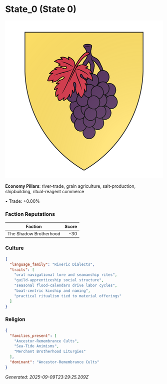 # State\_0 (State 0)
![Coat of Arms](assets/heraldry/state/0.svg)

**Economy Pillars**: river-trade, grain agriculture, salt-production, shipbuilding, ritual-reagent commerce

• Trade: +0.00%

### Faction Reputations
| Faction | Score |
|---|---:|
| The Shadow Brotherhood | -30 |

### Culture
```json
{
  "language_family": "Riveric Dialects",
  "traits": [
    "oral navigational lore and seamanship rites",
    "guild-apprenticeship social structure",
    "seasonal flood-calendars drive labor cycles",
    "boat-centric kinship and naming",
    "practical ritualism tied to material offerings"
  ]
}
```

### Religion
```json
{
  "families_present": [
    "Ancestor-Remembrance Cults",
    "Sea-Tide Animisms",
    "Merchant Brotherhood Liturgies"
  ],
  "dominant": "Ancestor-Remembrance Cults"
}
```

_Generated: 2025-09-09T23:29:25.209Z_